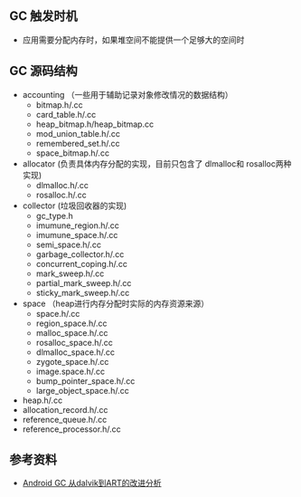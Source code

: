 
## GC 触发时机

- 应用需要分配内存时，如果堆空间不能提供一个足够大的空间时

## GC 源码结构

- accounting （一些用于辅助记录对象修改情况的数据结构）
  - bitmap.h/.cc
  - card_table.h/.cc
  - heap_bitmap.h/heap_bitmap.cc
  - mod_union_table.h/.cc
  - remembered_set.h/.cc
  - space_bitmap.h/.cc
- allocator (负责具体内存分配的实现，目前只包含了 dlmalloc和 rosalloc两种实现)
  - dlmalloc.h/.cc
  - rosalloc.h/.cc
- collector (垃圾回收器的实现)
  - gc_type.h
  - imumune_region.h/.cc
  - imumune_space.h/.cc
  - semi_space.h/.cc
  - garbage_collector.h/.cc
  - concurrent_coping.h/.cc
  - mark_sweep.h/.cc
  - partial_mark_sweep.h/.cc
  - sticky_mark_sweep.h/.cc
- space （heap进行内存分配时实际的内存资源来源）
  - space.h/.cc
  - region_space.h/.cc
  - malloc_space.h/.cc
  - rosalloc_space.h/.cc
  - dlmalloc_space.h/.cc
  - zygote_space.h/.cc
  - image.space.h/.cc
  - bump_pointer_space.h/.cc
  - large_object_space.h/.cc
- heap.h/.cc
- allocation_record.h/.cc
- reference_queue.h/.cc
- reference_processor.h/.cc

## 参考资料

- [Android GC 从dalvik到ART的改进分析](https://cruise1008.github.io/2016/03/30/Android-GC-%E4%BB%8Edalvik%E5%88%B0ART%E7%9A%84%E6%94%B9%E8%BF%9B%E5%88%86%E6%9E%90/)